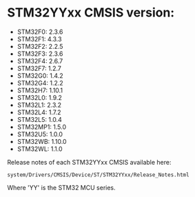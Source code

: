 # STM32YYxx CMSIS version:

  * STM32F0: 2.3.6
  * STM32F1: 4.3.3
  * STM32F2: 2.2.5
  * STM32F3: 2.3.6
  * STM32F4: 2.6.7
  * STM32F7: 1.2.7
  * STM32G0: 1.4.2
  * STM32G4: 1.2.2
  * STM32H7: 1.10.1
  * STM32L0: 1.9.2
  * STM32L1: 2.3.2
  * STM32L4: 1.7.2
  * STM32L5: 1.0.4
  * STM32MP1: 1.5.0
  * STM32U5: 1.0.0
  * STM32WB: 1.10.0
  * STM32WL: 1.1.0

Release notes of each STM32YYxx CMSIS available here:

`system/Drivers/CMSIS/Device/ST/STM32YYxx/Release_Notes.html`

Where 'YY' is the STM32 MCU series.
